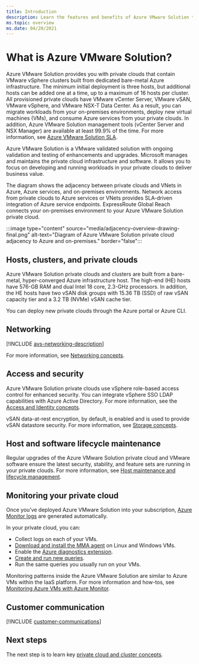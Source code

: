 ```yaml
---
title: Introduction
description: Learn the features and benefits of Azure VMware Solution to deploy and manage VMware-based workloads in Azure. Azure VMware Solution SLA guarantees that Azure VMware management tools (vCenter Server and NSX Manager) will be available at least 99.9% of the time.
ms.topic: overview
ms.date: 04/20/2021
---
```


# What is Azure VMware Solution?

Azure VMware Solution provides you with private clouds that contain VMware vSphere clusters built from dedicated bare-metal Azure infrastructure. The minimum initial deployment is three hosts, but additional hosts can be added one at a time, up to a maximum of 16 hosts per cluster. All provisioned private clouds have VMware vCenter Server, VMware vSAN, VMware vSphere, and VMware NSX-T Data Center. As a result, you can migrate workloads from your on-premises environments, deploy new virtual machines (VMs), and consume Azure services from your private clouds. In addition, Azure VMware Solution management tools (vCenter Server and NSX Manager) are available at least 99.9% of the time. For more information, see [Azure VMware Solution SLA](https://azure.microsoft.com/support/legal/sla/azure-vmware/v1_1/).

Azure VMware Solution is a VMware validated solution with ongoing validation and testing of enhancements and upgrades. Microsoft manages and maintains the private cloud infrastructure and software. It allows you to focus on developing and running workloads in your private clouds to deliver business value.

The diagram shows the adjacency between private clouds and VNets in Azure, Azure services, and on-premises environments. Network access from private clouds to Azure services or VNets provides SLA-driven integration of Azure service endpoints. ExpressRoute Global Reach connects your on-premises environment to your Azure VMware Solution private cloud.
 

:::image type="content" source="media/adjacency-overview-drawing-final.png" alt-text="Diagram of Azure VMware Solution private cloud adjacency to Azure and on-premises." border="false":::

## Hosts, clusters, and private clouds

Azure VMware Solution private clouds and clusters are built from a bare-metal, hyper-converged Azure infrastructure host. The high-end (HE) hosts have 576-GB RAM and dual Intel 18 core, 2.3-GHz processors. In addition, the HE hosts have two vSAN disk groups with 15.36 TB (SSD) of raw vSAN capacity tier and a 3.2 TB (NVMe) vSAN cache tier.

You can deploy new private clouds through the Azure portal or Azure CLI.


## Networking

[!INCLUDE [avs-networking-description](includes/azure-vmware-solution-networking-description.md)]

For more information, see [Networking concepts](concepts-networking.md).

## Access and security

Azure VMware Solution private clouds use vSphere role-based access control for enhanced security. You can integrate vSphere SSO LDAP capabilities with Azure Active Directory. For more information, see the [Access and Identity concepts](concepts-identity.md).  

vSAN data-at-rest encryption, by default, is enabled and is used to provide vSAN datastore security. For more information, see [Storage concepts](concepts-storage.md).

## Host and software lifecycle maintenance

Regular upgrades of the Azure VMware Solution private cloud and VMware software ensure the latest security, stability, and feature sets are running in your private clouds. For more information, see [Host maintenance and lifecycle management](concepts-private-clouds-clusters.md#host-maintenance-and-lifecycle-management).

## Monitoring your private cloud

Once you’ve deployed Azure VMware Solution into your subscription, [Azure Monitor logs](../azure-monitor/overview.md) are generated automatically. 

In your private cloud, you can:
- Collect logs on each of your VMs.
- [Download and install the MMA agent](../azure-monitor/agents/log-analytics-agent.md#installation-options) on Linux and Windows VMs.
- Enable the [Azure diagnostics extension](../azure-monitor/agents/diagnostics-extension-overview.md).
- [Create and run new queries](../azure-monitor/logs/data-platform-logs.md#log-queries).
- Run the same queries you usually run on your VMs.

Monitoring patterns inside the Azure VMware Solution are similar to Azure VMs within the IaaS platform. For more information and how-tos, see [Monitoring Azure VMs with Azure Monitor](../azure-monitor/vm/monitor-vm-azure.md).

## Customer communication
[!INCLUDE [customer-communications](includes/customer-communications.md)]

## Next steps

The next step is to learn key [private cloud and cluster concepts](concepts-private-clouds-clusters.md).

<!-- LINKS - external -->

<!-- LINKS - internal -->
[concepts-private-clouds-clusters]: ./concepts-private-clouds-clusters.md

